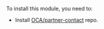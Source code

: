 To install this module, you need to:

- Install [OCA/partner-contact](https://github.com/OCA/partner-contact)
  repo.
